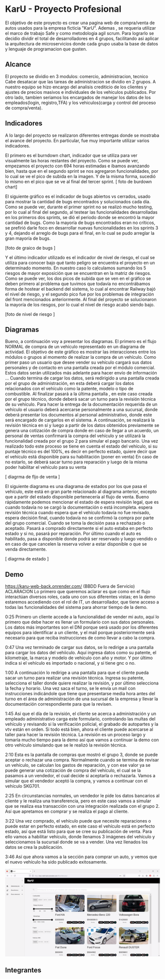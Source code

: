 # KarU - Proyecto Profesional
El objetivo de este proyecto es crear una pagina web de compra/venta de autos usados para la empresa ficticia "KarU".
Ademas , se requeria utilizar el marco de trabajo Safe y como metodologia agil scrum.
Para lograrlo se decidio dividir el total de desarrolladores en 4 grupos, facilitando asi aplicar la arquitectura de microservicios donde cada grupo
usaba la base de datos y lenguaje de programacion que gusten.

## Alcance
El proyecto se dividio en 3 modulos: comercio, administracion, tecnico
Cabe desatacar que las tareas de administracion se dividio en 2 grupos. 
A nuestro equipo se hizo encargo del analisis crediticio de los clientes y ajustes de precios masivos e individuales de los vehiculos publicados.
Por otro lado, tambien seriamos los encargados de manejar los datos de los empleados(login, registro,TFA) y los vehiculos(carga y control del proceso de compra/venta).

## Indicadores
A lo largo del proyecto se realizaron diferentes entregas donde se mostraba el avance del proyecto. 
En particular, fue muy importante utilizar varios indicadores.

El primero es el burndown chart, indicador que se utiliza para ver visualmente las horas restantes del proyecto.
Como se puede ver, empezamos el proyecto con 694 horas estimadas e íbamos avanzando bien, hasta que en el segundo sprint se nos agregaron funcionalidades, por lo cual se ve el pico de subida en la imagen. Y de la misma forma, sucedió lo mismo en el pico que se ve al final del tercer sprint.
[ foto de burdown chart]

El siguiente gráfico es el indicador de bugs abiertos vs cerrados, usado para mostrar la cantidad de bugs encontrados y solucionados cada día.
Como se puede ver, durante el primer sprint no se realizó mucho testing, por lo cual al final del segundo, al testear las funcionalidades desarrolladas en los primeros dos sprints, se dió el periodo donde se encontró la mayor cantidad de bugs.
Como la mayoría de bugs encontrados eran no críticos, se prefirió darle foco en desarrollar nuevas funcionalidades en los sprints 3 y 4, dejando el arreglo de bugs para el final, en lo cual se pudo arreglar la gran mayoría de bugs.

[foto de graico de bugs ]

Y el último indicador utilizado es el indicador de nivel de riesgo, el cual se utiliza para conocer bajo qué tanto peligro se encuentra el proyecto en un determinado momento.
En nuestro caso lo calculamos sumando los 5 riesgos de mayor exposición que se encuentran en la matriz de riesgos.
Como se puede ver, los dos picos de subida que se ven en el gráfico se deben primero al problema que tuvimos que todavía no encontrábamos forma de hostear el backend del sistema, lo cual al encontrar Railway bajó el nivel de riesgo, y el segundo pico fue por los problemas de integración del front mencionados anteriormente.
Al final del proyecto se solucionaron la mayoría de los riesgos, por lo cual el nivel de riesgo acabó siendo bajo.

[foto de nivel de riesgo ]

## Diagramas

Bueno, a continuación voy a presentar los diagramas.
El primero es el flujo NORMAL de compra de un vehículo representado en un diagrama de actividad.
El objetivo de este gráfico es mostrar las interacciones entre los módulos o grupos al momento de realizar la compra de un vehículo.
Como primer paso un usuario que desee vender su vehículo cargará sus datos personales y de contacto en una pantalla creada por el módulo comercial. Estos datos serán utilizados más adelante para hacer envío de información …
Cuando termina de cargar los datos, será redirigido a una pantalla creada por el grupo de administración, en esta deberá cargar los datos relacionados con el vehículo como la patente, modelo o tipo de combustible.
Al finalizar pasará a la última pantalla , en este caso creada por el grupo técnico, donde deberá sacar un turno para la revisión técnica de su vehículo.
Para hacer la entrega de la documentación requerida de un vehículo el usuario deberá acercarse personalmente a una sucursal, donde deberá presentar los documentos al personal administrativo, donde este será encargado de cargarlos en el sistema.
A continuación, se realizará la revisión técnica en sí y luego a partir de los datos obtenidos previamente se genera una cotización de compra donde en caso de llegar a un acuerdo, un personal de ventas confirmará la compra del vehículo y se utilizará la funcionalidad creada por el grupo 2 para simular el pago bancario.
Una vez realizado todo este proceso se tiene en cuenta el estado del vehículo, si su puntaje técnico es del 100%, es decir en perfecto estado, quiere decir que el vehículo está disponible para su habilitación (poner en venta)
En caso de no estarlo, se deberá sacar turno para reparación y luego de la misma poder habilitar el vehículo para su venta

[ diagrma de fljo de venta ]

El siguiente diagrama es una diagrama de estados por los que pasa el vehículo, este está en gran parte relacionado al diagrama anterior, excepto que a partir del estado disponible pertenecería al flujo de venta.
Bueno rápidamente podemos mencionar el estado de espera revisión legal, que es cuando todavía no se cargó la documentación o está incompleta. espera revisión técnica cuando espera que el vehículo todavía no fue revisado, espera decisión final, cuando todavía no se confirmó la compra por parte del grupo comercial. Cuando se toma la decisión pasa a rechazado o aceptado.
Pasará a comprado directamente si el auto estaba en perfecto estado y si no, pasará por reparación.
Por último cuando el auto es habilitado, pasa a disponible donde podrá ser reservado y luego vendido o en caso de que cancelen la reserva volver a estar disponible o que se venda directamente.

[ diagrma de estado ]

## Demo
https://karu-web-back.onrender.com/ (BBDD Fuera de Servicio)
ACLARACION
Lo primero que queremos aclarar es que como en el flujo interactúan diversos roles, cada uno con sus diferentes vistas; en la demo estaremos accediendo con el rol de IT, un desarrollador, que tiene acceso a todas las funcionalidades del sistema para ahorrar tiempo de la demo.

0:25
Primero un cliente accede a la funcionalidad de vender mi auto, aquí lo primero que debe hacer es llenar un formulario con sus datos personales. Los datos más importantes son el DNI porque será usado por los diferentes equipos para identificar a un cliente, y el mail porque posteriormente será necesario para que reciba instrucciones de como llevar a cabo la compra.

0:47
Una vez terminado de cargar sus datos, se lo redirige a una pantalla para cargar los datos del vehíiculo. Aquí ingresa datos como su patente, el kilometraje, la marca y modelo de vehículo con año y motor. Y por último indica si el vehículo es importado o nacional, y si tiene gnc o no.

1:00
A continuación lo redirige a una pantalla para que el cliente pueda sacar un turno para realizar una revisión técnica. Ingresa su patente, selecciona el taller donde quiere realizar la revisión, y por último selecciona la fecha y horario.
Una vez saca el turno, se le envía un mail con instrucciones indicándole que tiene que presentarse media hora antes del turno en el área de administración de una sucursal de la empresa y llevar la documentación correspondiente para que la revisen.

1:45
Así que el día de la revisión, el cliente se acerca a administración y un empleado administrativo carga este formulario, controlando las multas del vehículo y revisando si la verificación policial, el grabado de autopartes y la vtv están en orden.
Si todo está bien, ahora el cliente puede acercarse al taller para hacer la revisión técnica.
La revisión es un proceso largo y tomaría mucho tiempo para la demo así que vamos a continuar la demo con otro vehículo simulando que se le realizó la revisión técnica.

2:10
Esta es la pantalla de compras que mostró el grupo 3, donde se puede aceptar o rechazar una compra.
Normalmente cuando se termina de revisar un vehículo, se calculan los gastos de reparación, y con ese valor ya se puede generar una cotización de compra del vehículo, el cual se la pasamos a un vendedor, el cual decide si aceptarla o rechazarla. 
Vamos a simular que el vendedor aceptó la compra, y vamos a continuar con el vehículo SKG701.

2:25
En circunstancias normales, un vendedor le pide los datos bancarios al cliente y le realiza una transferencia, pero en este caso vamos a simular que se realiza esa transacción con una integración realizada con el grupo 2. Así que apretamos en comprar y se realiza el pago al cliente.

3:22
Una vez comprado, el vehículo puede que necesite reparaciones o puede estar en perfecto estado, en este caso el vehículo está en perfecto estado, así que está listo para que se cree su publicación de venta. Para ello vamos a habilitar vehículo, donde llenamos 3 imágenes del vehículo y seleccionamos la sucursal donde se va a vender.
Una vez llenados los datos se crea la publicación.

3:46
Así que ahora vamos a la sección para comprar un auto, y vemos que el nuevo vehículo ha sido publicado exitosamente.

[![Alt text](/images/demo.png)](https://www.youtube.com/watch?v=ImLtY6LBlNU)
## Integrantes
